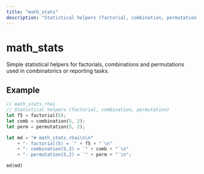 ```yaml
---
title: "math_stats"
description: "Statistical helpers (factorial, combination, permutation)"
---
```


# math_stats

Simple statistical helpers for factorials, combinations and permutations used in combinatorics or reporting tasks.

## Example

```rust
// math_stats.rhai
// Statistical helpers (factorial, combination, permutation)
let f5 = factorial(5);
let comb = combination(5, 2);
let perm = permutation(5, 2);

let md = "# math_stats.rhai\n\n"
    + "- factorial(5) = `" + f5 + "`\n"
    + "- combination(5,2) = `" + comb + "`\n"
    + "- permutation(5,2) = `" + perm + "`\n";

md(md)
```

